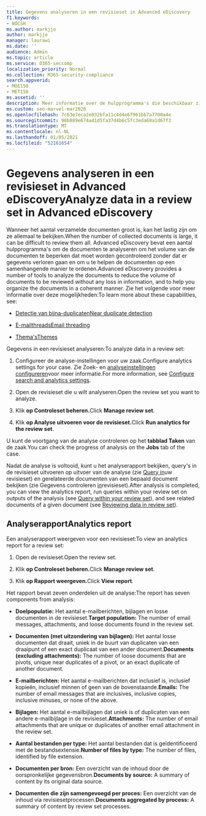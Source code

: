 ```yaml
---
title: Gegevens analyseren in een revisieset in Advanced eDiscovery
f1.keywords:
- NOCSH
ms.author: markjjo
author: markjjo
manager: laurawi
ms.date: ''
audience: Admin
ms.topic: article
ms.service: O365-seccomp
localization_priority: Normal
ms.collection: M365-security-compliance
search.appverid:
- MOE150
- MET150
ms.assetid: ''
description: Meer informatie over de hulpprogramma's die beschikbaar zijn om documentsets te ordenen bij het analyseren van een Advanced eDiscovery geval.
ms.custom: seo-marvel-mar2020
ms.openlocfilehash: 7c63e7eca2e032bfa11c4d4e6f961bb7a7700a4e
ms.sourcegitcommit: 98b889e674ad1d5fa37d4b6c5fc3eda60a1d67f3
ms.translationtype: MT
ms.contentlocale: nl-NL
ms.lasthandoff: 01/05/2021
ms.locfileid: "52161654"
---
```

# <a name="analyze-data-in-a-review-set-in-advanced-ediscovery"></a><span data-ttu-id="94fb1-103">Gegevens analyseren in een revisieset in Advanced eDiscovery</span><span class="sxs-lookup"><span data-stu-id="94fb1-103">Analyze data in a review set in Advanced eDiscovery</span></span>

<span data-ttu-id="94fb1-104">Wanneer het aantal verzamelde documenten groot is, kan het lastig zijn om ze allemaal te bekijken.</span><span class="sxs-lookup"><span data-stu-id="94fb1-104">When the number of collected documents is large, it can be difficult to review them all.</span></span> <span data-ttu-id="94fb1-105">Advanced eDiscovery bevat een aantal hulpprogramma's om de documenten te analyseren om het volume van de documenten te beperken dat moet worden gecontroleerd zonder dat er gegevens verloren gaan en om u te helpen de documenten op een samenhangende manier te ordenen.</span><span class="sxs-lookup"><span data-stu-id="94fb1-105">Advanced eDiscovery provides a number of tools to analyze the documents to reduce the volume of documents to be reviewed without any loss in information, and to help you organize the documents in a coherent manner.</span></span> <span data-ttu-id="94fb1-106">Zie het volgende voor meer informatie over deze mogelijkheden:</span><span class="sxs-lookup"><span data-stu-id="94fb1-106">To learn more about these capabilities, see:</span></span>

- [<span data-ttu-id="94fb1-107">Detectie van bijna-duplicaten</span><span class="sxs-lookup"><span data-stu-id="94fb1-107">Near duplicate detection</span></span>](near-duplicate-detection-in-advanced-ediscovery.md)

- [<span data-ttu-id="94fb1-108">E-mailthreads</span><span class="sxs-lookup"><span data-stu-id="94fb1-108">Email threading</span></span>](email-threading-in-advanced-ediscovery.md)

- [<span data-ttu-id="94fb1-109">Thema's</span><span class="sxs-lookup"><span data-stu-id="94fb1-109">Themes</span></span>](themes-in-advanced-ediscovery.md)

<span data-ttu-id="94fb1-110">Gegevens in een revisieset analyseren:</span><span class="sxs-lookup"><span data-stu-id="94fb1-110">To analyze data in a review set:</span></span>

1. <span data-ttu-id="94fb1-111">Configureer de analyse-instellingen voor uw zaak.</span><span class="sxs-lookup"><span data-stu-id="94fb1-111">Configure analytics settings for your case.</span></span> <span data-ttu-id="94fb1-112">Zie Zoek- en [analyseinstellingen configureren](configure-search-and-analytics-settings-in-advanced-ediscovery.md)voor meer informatie.</span><span class="sxs-lookup"><span data-stu-id="94fb1-112">For more information, see [Configure search and analytics settings](configure-search-and-analytics-settings-in-advanced-ediscovery.md).</span></span>

2. <span data-ttu-id="94fb1-113">Open de revisieset die u wilt analyseren.</span><span class="sxs-lookup"><span data-stu-id="94fb1-113">Open the review set you want to analyze.</span></span>

3. <span data-ttu-id="94fb1-114">Klik **op Controleset beheren.**</span><span class="sxs-lookup"><span data-stu-id="94fb1-114">Click **Manage review set**.</span></span>

4. <span data-ttu-id="94fb1-115">Klik **op Analyse uitvoeren voor de revisieset.**</span><span class="sxs-lookup"><span data-stu-id="94fb1-115">Click **Run analytics for the review set**.</span></span>

<span data-ttu-id="94fb1-116">U kunt de voortgang van de analyse controleren op het **tabblad Taken** van de zaak.</span><span class="sxs-lookup"><span data-stu-id="94fb1-116">You can check the progress of analysis on the **Jobs** tab of the case.</span></span>

 <span data-ttu-id="94fb1-117">Nadat de analyse is voltooid, kunt u het analyserapport bekijken, query's in de revisieset uitvoeren op uitvoer van de analyse (zie [Query in](review-set-search.md)uw revisieset) en gerelateerde documenten van een bepaald document bekijken (zie Gegevens controleren [in](reviewing-data-in-review-set.md)revisieset).</span><span class="sxs-lookup"><span data-stu-id="94fb1-117">After analysis is completed, you can view the analytics report, run queries within your review set on outputs of the analysis (see [Query within your review set](review-set-search.md)), and see related documents of a given document (see [Reviewing data in review set](reviewing-data-in-review-set.md)).</span></span>

## <a name="analytics-report"></a><span data-ttu-id="94fb1-118">Analyserapport</span><span class="sxs-lookup"><span data-stu-id="94fb1-118">Analytics report</span></span>

<span data-ttu-id="94fb1-119">Een analyserapport weergeven voor een revisieset:</span><span class="sxs-lookup"><span data-stu-id="94fb1-119">To view an analytics report for a review set:</span></span>

1. <span data-ttu-id="94fb1-120">Open de revisieset.</span><span class="sxs-lookup"><span data-stu-id="94fb1-120">Open the review set.</span></span>

2. <span data-ttu-id="94fb1-121">Klik **op Controleset beheren.**</span><span class="sxs-lookup"><span data-stu-id="94fb1-121">Click **Manage review set**.</span></span>

3. <span data-ttu-id="94fb1-122">Klik **op Rapport weergeven.**</span><span class="sxs-lookup"><span data-stu-id="94fb1-122">Click **View report**.</span></span>

<span data-ttu-id="94fb1-123">Het rapport bevat zeven onderdelen uit de analyse:</span><span class="sxs-lookup"><span data-stu-id="94fb1-123">The report has seven components from analysis:</span></span>

- <span data-ttu-id="94fb1-124">**Doelpopulatie:** Het aantal e-mailberichten, bijlagen en losse documenten in de revisieset.</span><span class="sxs-lookup"><span data-stu-id="94fb1-124">**Target population:** The number of email messages, attachments, and loose documents found in the review set.</span></span>

- <span data-ttu-id="94fb1-125">**Documenten (met uitzondering van bijlagen):** Het aantal losse documenten dat draait, uniek in de buurt van duplicaten van een draaipunt of een exact duplicaat van een ander document.</span><span class="sxs-lookup"><span data-stu-id="94fb1-125">**Documents (excluding attachments):** The number of loose documents that are pivots, unique near duplicates of a pivot, or an exact duplicate of another document.</span></span>

- <span data-ttu-id="94fb1-126">**E-mailberichten:** Het aantal e-mailberichten dat inclusief is, inclusief kopieën, inclusief minnen of geen van de bovenstaande.</span><span class="sxs-lookup"><span data-stu-id="94fb1-126">**Emails:** The number of email messages that are inclusives, inclusive copies, inclusive minuses, or none of the above.</span></span>

- <span data-ttu-id="94fb1-127">**Bijlagen:** Het aantal e-mailbijlagen dat uniek is of duplicaten van een andere e-mailbijlage in de revisieset.</span><span class="sxs-lookup"><span data-stu-id="94fb1-127">**Attachments:** The number of email attachments that are unique or duplicates of another email attachment in the review set.</span></span>

- <span data-ttu-id="94fb1-128">**Aantal bestanden per type:** Het aantal bestanden dat is geïdentificeerd met de bestandsextensie.</span><span class="sxs-lookup"><span data-stu-id="94fb1-128">**Number of files by type:** The number of files, identified by file extension.</span></span>

- <span data-ttu-id="94fb1-129">**Documenten per bron:** Een overzicht van de inhoud door de oorspronkelijke gegevensbron.</span><span class="sxs-lookup"><span data-stu-id="94fb1-129">**Documents by source:** A summary of content by its original data source.</span></span>

- <span data-ttu-id="94fb1-130">**Documenten die zijn samengevoegd per proces:** Een overzicht van de inhoud via revisiesetprocessen.</span><span class="sxs-lookup"><span data-stu-id="94fb1-130">**Documents aggregated by process:** A summary of content by review set processes.</span></span> 
